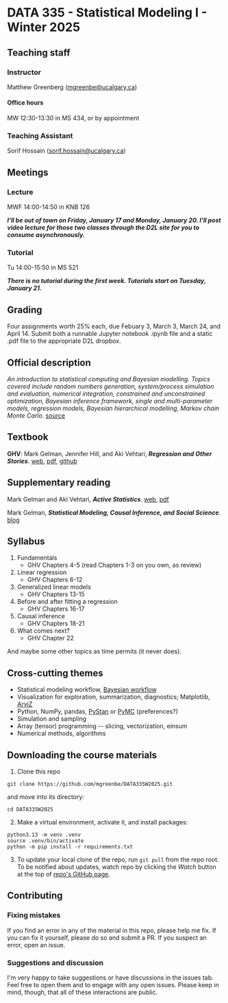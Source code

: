 # DATA 335 - Statistical Modeling I - Winter 2025

## Teaching staff

### Instructor
Matthew Greenberg (mgreenbe@ucalgary.ca)

#### Office hours
MW 12:30-13:30 in MS 434, or by appointment

### Teaching Assistant
Sorif Hossain (sorif.hossain@ucalgary.ca)

## Meetings

### Lecture
MWF 14:00-14:50 in KNB 126

***I'll be out of town on Friday, January 17 and Monday, January 20. I'll post video lecture for those two classes through the D2L site for you to consume asynchronously.***

### Tutorial
Tu 14:00-15:50 in MS 521

***There is no tutorial during the first week. Tutorials start on Tuesday, January 21.***

## Grading

Four assignments worth 25% each, due Febuary 3, March 3, March 24, and April 14. Submit both a runnable Jupyter notebook .ipynb file and a static .pdf file to the appropriate D2L dropbox.

## Official description
*An introduction to statistical computing and Bayesian modelling. Topics covered include random numbers generation, system/process simulation and evaluation, numerical integration, constrained and unconstrained optimization, Bayesian inference framework, single and multi-parameter models, regression models, Bayesian hierarchical modelling, Markov chain Monte Carlo.* [source](https://www.ucalgary.ca/pubs/calendar/archives/2023/data-science.html#43038)

## Textbook
**GHV**: Mark Gelman, Jennifer Hill, and Aki Vehtari, ***Regression and Other Stories***. [web](https://avehtari.github.io/ROS-Examples/), [pdf](https://users.aalto.fi/~ave/ROS.pdf), [github](https://github.com/avehtari/ROS-Examples/tree/master)

## Supplementary reading
Mark Gelman and Aki Vehtari, ***Active Statistics***. [web](https://avehtari.github.io/ActiveStatistics/), [pdf](https://users.aalto.fi/~ave/ActiveStatistics.pdf)

Mark Gelman, ***Statistical Modeling, Causal Inference, and Social Science***. [blog](https://statmodeling.stat.columbia.edu)

## Syllabus

1. Fundamentals
   - GHV Chapters 4-5 (read Chapters 1-3 on you own, as review)
2. Linear regression
   - GHV Chapters 6-12
3. Generalized linear models
   - GHV Chapters 13-15
4. Before and after fitting a regression
   - GHV Chapters 16-17
5. Causal inference
   - GHV Chapters 18-21
6. What comes next?
   - GHV Chapter 22

And maybe some other topics as time permits (it never does).

## Cross-cutting themes

- Statistical modeling workflow, [Bayesian workflow](http://www.stat.columbia.edu/~gelman/research/unpublished/Bayesian_Workflow_article.pdf)
- Visualization for exploration, summarization, diagnostics; Matplotlib, [ArviZ](https://python.arviz.org/en/stable/)
- Python, NumPy, pandas, [PyStan](https://github.com/stan-dev/pystan) or [PyMC](https://www.pymc.io/welcome.html) (preferences?)
- Simulation and sampling
- Array (tensor) programming -- slicing, vectorization, einsum
- Numerical methods, algorithms

## Downloading the course materials

1. Clone this repo
```
git clone https://github.com/mgreenbe/DATA335W2025.git
```
and move into its directory:
```
cd DATA335W2025
```

2. Make a virtual environment, activate it, and install packages:
```
python3.13 -m venv .venv
source .venv/bin/activate
python -m pip install -r requirements.txt
```

3. To update your local clone of the repo, run `git pull` from the repo root. To be notified about updates, watch repo by clicking the *Watch* button at the top of [repo's GitHub page](https://github.com/mgreenbe/DATA335W2025).

## Contributing

### Fixing mistakes
If you find an error in any of the material in this repo, please help me fix. If you can fix it yourself, please do so and submit a PR. If you suspect an error, open an issue.

### Suggestions and discussion
I'm very happy to take suggestions or have discussions in the issues tab. Feel free to open them and to engage with any open issues. Please keep in mind, though, that all of these interactions are public.